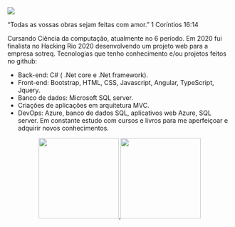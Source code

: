 <div>
    <a target='_blank' href="https://www.linkedin.com/in/roberto-assumpcao/">
        <img src="https://img.shields.io/badge/LinkedIn-0077B5?style=for-the-badge&logo=linkedin&logoColor=white">
    </a>
</div>

“Todas as vossas obras sejam feitas com amor.” 1 Coríntios 16:14

Cursando Ciência da computação, atualmente no 6 período.
Em 2020 fui finalista no Hacking Rio 2020 desenvolvendo um projeto web para a empresa sotreq.
Tecnologias que tenho conhecimento e/ou projetos feitos no github:
- Back-end: C# ( .Net core e .Net framework).
- Front-end: Bootstrap, HTML, CSS, Javascript, Angular, TypeScript, Jquery.
- Banco de dados: Microsoft SQL server.
- Criações de aplicações em arquitetura MVC.
- DevOps: Azure, banco de dados SQL, aplicativos web Azure, SQL server.
Em constante estudo com cursos e livros para me aperfeiçoar e adquirir novos conhecimentos.

<div align="center">
  <a href="https://github.com/RobertoAssumpcao">
  <img height="180em" src="https://github-readme-stats.vercel.app/api?username=RobertoAssumpcao&show_icons=true&theme=dark&include_all_commits=true&count_private=true">
  <img height="180em" src="https://github-readme-stats.vercel.app/api/top-langs/?username=RobertoAssumpcao&layout=compact&langs_count=7&theme=dark">
</div>
